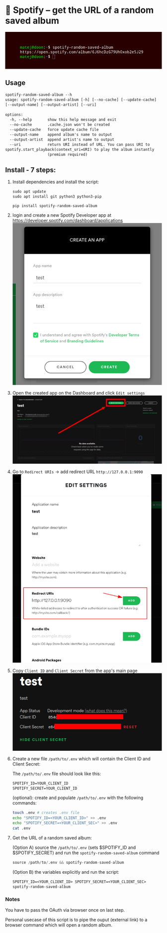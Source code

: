 # 🍃 Spotify – get the URL of a random saved album

<p align="center">
	<img src="pics/2022-09-29-14-00-00.png"></img>
</p>


## Usage

```
spotify-random-saved-album --h
usage: spotify-random-saved-album [-h] [--no-cache] [--update-cache] [--output-name] [--output-artist] [--uri]

options:
  -h, --help       show this help message and exit
  --no-cache       .cache.json won't be created
  --update-cache   force update cache file
  --output-name    append album's name to output
  --output-artist  append artist's name to output
  --uri            return URI instead of URL. You can pass URI to spotify.start_playback(context_uri=URI) to play the album instantly
                   (premium required)
```

## Install - 7 steps:

1. Install dependencies and install the script:
	```
	sudo apt update
	sudo apt install git python3 python3-pip
	```
	```
	pip install spotify-random-saved-album
	```
	
2. login and create a new Spotify Developer app	at https://developer.spotify.com/dashboard/applications
	![](pics/2021-11-14-17-30-46.png)

3. Open the created app on the Dashboard and click `Edit settings`
	![](pics/2022-09-30-17-59.png)

4. Go to `Redirect URIs` -> add redirect URL `http://127.0.0.1:9090`
	![](pics/2021-11-14-17-36-37.png)

5. Copy `Client ID` and `Client Secret` from the app's main page
	![](pics/2021-11-14-17-32-40.png)

6. Create a new file `/path/to/.env` which will contain the Client ID and Client Secret:
		

	
	The `/path/to/.env` file should look like this:
	```
	SPOTIFY_ID=YOUR_CLIENT_ID
	SPOTIFY_SECRET=YOUR_CLIENT_ID
	```

    (optional): create and populate `/path/to/.env` with the following commands:
	```bash
	touch .env # creates .env file
	echo "SPOTIFY_ID=<YOUR_CLIENT_ID>" >> .env
	echo "SPOTIFY_SECRET=<YOUR_CLIENT_SEC>" >> .env
	cat .env
	```


7. Get the URL of a random saved album:
   	
	(Option A) source the `/path/to/.env` (sets $SPOTIFY_ID and $SPOTIFY_SECRET) and run the `spotify-random-saved-album` command
	```python
	source /path/to/.env && spotify-random-saved-album
	```
	

	(Option B) the variables explicitly and run the script:
	```
	SPOTIFY_ID=<YOUR_CLIENT_ID> SPOTIFY_SECRET=<YOUR_CLIENT_SEC> spotify-random-saved-album
	```



### Notes

You have to pass the OAuth via browser once on last step.

Personal usecase of this script is to pipe the ouput (external link) to a browser command which will open a random album.
